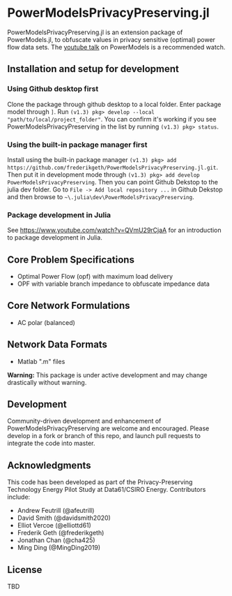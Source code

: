 # PowerModelsPrivacyPreserving.jl

PowerModelsPrivacyPreserving.jl is an extension package of PowerModels.jl, to obfuscate values in privacy sensitive (optimal) power flow data sets. The [youtube talk](https://www.youtube.com/watch?v=AEEzt3IjLaM) on PowerModels is a recommended watch. 

## Installation and setup for development
### Using Github desktop first
Clone the package through github desktop to a local folder.
Enter package model through `]`. Run `(v1.3) pkg> develop --local "path/to/local/project_folder"`. You can confirm it's working if you see PowerModelsPrivacyPreserving in the list by running `(v1.3) pkg> status`.

### Using the built-in package manager first
Install using the built-in package manager `(v1.3) pkg> add https://github.com/frederikgeth/PowerModelsPrivacyPreserving.jl.git`. Then put it in development mode through `(v1.3) pkg> add develop PowerModelsPrivacyPreserving`. Then you can point Github Dekstop to the julia dev folder. Go to  `File -> Add local repository ...`  in Github Dekstop and then browse to `~\.julia\dev\PowerModelsPrivacyPreserving`. 

### Package development in Julia
See https://www.youtube.com/watch?v=QVmU29rCjaA for an introduction to package development in Julia.

## Core Problem Specifications

- Optimal Power Flow (opf) with maximum load delivery
- OPF with variable branch impedance to obfuscate impedance data

## Core Network Formulations

- AC polar (balanced)


## Network Data Formats

- Matlab ".m" files

**Warning:** This package is under active development and may change drastically without warning.

## Development

Community-driven development and enhancement of PowerModelsPrivacyPreserving are welcome and encouraged. Please develop in a fork or branch of this repo, and launch pull requests to integrate the code into master.

## Acknowledgments

This code has been developed as part of the Privacy-Preserving Technology Energy Pilot Study at Data61/CSIRO Energy. Contributors include:

- Andrew Feutrill (@afeutrill)
- David Smith (@davidsmith2020)
- Elliot Vercoe (@elliottd61)
- Frederik Geth (@frederikgeth)
- Jonathan Chan (@cha425)
- Ming Ding (@MingDing2019)

## License

TBD
